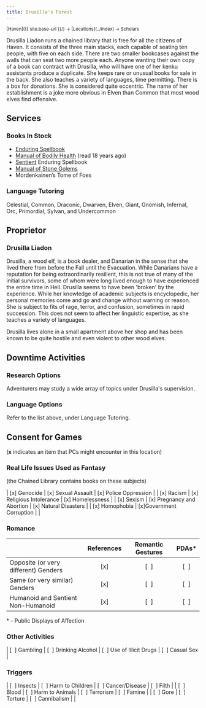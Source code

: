 ```yaml
---
title: Drusilla's Forest
---
```


<span style="font-size:smaller;">
  [Haven]({{ site.base-url }}/) -> [Locations](../index) -> Scholars
</span>

Drusilla Liadon runs a chained library that is free for all the citizens of Haven.  It consists of the three main stacks, each capable of seating ten people, with five on each side.  There are two smaller bookcases against the walls that can seat two more people each.  Anyone wanting their own copy of a book can contract with Drusilla, who will have one of her kenku assistants produce a duplicate.  She keeps rare or unusual books for sale in the back.  She also teaches a variety of languages, time permitting.  There is a box for donations.  She is considered quite eccentric.  The name of her establishment is a joke more obvious in Elven than Common that most wood elves find offensive.  

## Services

### Books In Stock

* [Enduring Spellbook](https://www.dndbeyond.com/magic-items/27047-enduring-spellbook)
* [Manual of Bodily Health](https://www.dndbeyond.com/magic-items/4674-manual-of-bodily-health) (read 18 years ago)
* [Sentient](https://www.dndbeyond.com/sources/dmg/sentient-magic-items-artifacts#SentientMagicItems) Enduring Spellbook
* [Manual of Stone Golems](https://www.dndbeyond.com/magic-items/4950-manual-of-stone-golems)
* Mordenkainen’s Tome of Foes

### Language Tutoring

Celestial, Common, Draconic, Dwarven, Elven, Giant, Gnomish, Infernal, Orc, Primordial, Sylvan, and Undercommon

## Proprietor

### Drusilla Liadon

Drusilla, a wood elf, is a book dealer, and Danarian in the sense that she lived there from before the Fall until the Evacuation.  While Danarians have a reputation for being extraordinarily resilient, this is not true of many of the initial survivors, some of whom were long lived enough to have experienced the entire time in Hell.  Drusilla seems to have been 'broken' by the experience.  While her knowledge of academic subjects is encyclopedic, her personal memories come and go and change without warning or reason.  She is subject to fits of rage, terror, and confusion, sometimes in rapid succession.  This does not seem to affect her linguistic expertise, as she teaches a variety of languages.

Drusilla lives alone in a small apartment above her shop and has been known to be quite hostile and even violent to other wood elves.

## Downtime Activities

### Research Options

Adventurers may study a wide array of topics under Drusilla's supervision.

### Language Options

Refer to the list above, under Language Tutoring.

## Consent for Games

(**x** indicates an item that PCs might encounter in this location)

### Real Life Issues Used as Fantasy

(the Chained Library contains books on these subjects)

| [x] Genocide | [x] Sexual Assault | [x] Police Oppression |
| [x] Racism   | [x] Religious Intolerance  | [x] Homelessness |
| [x] Sexism   | [x] Pregnancy and Abortion | [x] Natural Disasters |
| [x] Homophobia | [x]Government Corruption | |

### Romance

|                                      | References | Romantic Gestures | PDAs* |
| ---                                  | :-:        | :-:               | :-:   |
| Opposite (or very different) Genders | [x]        | [&nbsp; ]         | [&nbsp; ]   |
| Same (or very similar) Genders       | [x]        | [&nbsp; ]         | [&nbsp; ]   |
| Humanoid and Sentient Non-Humanoid   | [x]        | [&nbsp; ]         | [&nbsp; ]   |
                                              
\* - Public Displays of Affection

### Other Activities

| [&nbsp; ] Gambling | [&nbsp; ] Drinking Alcohol | [&nbsp; ] Use of Illicit Drugs | [&nbsp; ] Casual Sex |

### Triggers

| [&nbsp; ] Insects | [&nbsp; ] Harm to Children | [&nbsp; ] Cancer/Disease | [&nbsp; ] Filth  |
| [&nbsp; ] Blood   | [&nbsp; ] Harm to Animals  | [&nbsp; ] Terrorism      | [&nbsp; ] Famine |
| [&nbsp; ] Gore    | [&nbsp; ] Torture          | [&nbsp; ] Cannibalism    |                  |
